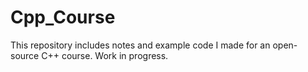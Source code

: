 # Cpp_Course
This repository includes notes and example code I made for an open-source C++ course.
Work in progress.
